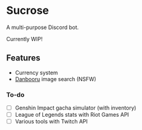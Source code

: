 # Sucrose
 A multi-purpose Discord bot.

 Currently WIP!

## Features
 - Currency system
 - [Danbooru](https://danbooru.donmai.us/) image search (NSFW)

### To-do
 - [ ] Genshin Impact gacha simulator (with inventory)
 - [ ] League of Legends stats with Riot Games API
 - [ ] Various tools with Twitch API
